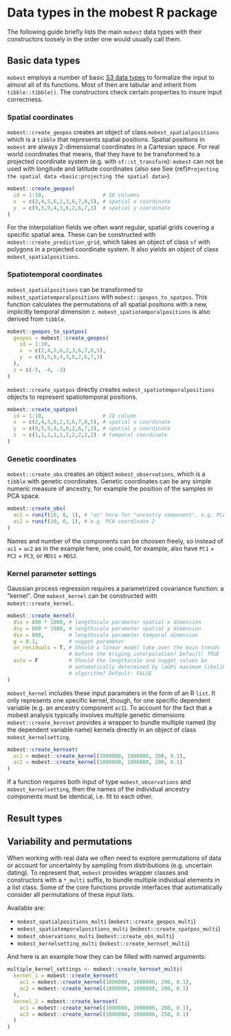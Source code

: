 # Data types in the mobest R package

The following guide briefly lists the main `mobest` data types with their constructors loosely in the order one would usually call them.

## Basic data types

`mobest` employs a number of basic [S3 data types](http://adv-r.had.co.nz/S3.html) to formalize the input to almost all of its functions. Most of then are tabular and inherit from `tibble::tibble()`. The constructors check certain properties to insure input correctness.

### Spatial coordinates

`mobest::create_geopos` creates an object of class `mobest_spatialpositions` which is a `tibble` that represents spatial positions. Spatial positions in `mobest` are always 2-dimensional coordinates in a Cartesian space. For real world coordinates that means, that they have to be transformed to a projected coordinate system (e.g. with `sf::st_transform`): `mobest` can not be used with longitude and latitude coordinates (also see See {ref}`Projecting the spatial data <basic:projecting the spatial data>`).

```r
mobest::create_geopos(
  id = 1:10,                   # ID columns
  x  = c(2,4,5,6,2,3,6,7,8,5), # spatial x coordinate
  y  = c(9,5,9,4,3,6,2,6,7,3)  # spatial y coordinate
)
```

For the interpolation fields we often want regular, spatial grids covering a specific spatial area. These can be constructed with `mobest::create_prediction_grid`, which takes an object of class `sf` with polygons in a projected coordinate system. It also yields an object of class `mobest_spatialpositions`.

### Spatiotemporal coordinates

`mobest_spatialpositions` can be transformed to `mobest_spatiotemporalpositions` with `mobest::geopos_to_spatpos`. This function calculates the permutations of all spatial positions with a new, implicitly temporal dimension `z`. `mobest_spatiotemporalpositions` is also derived from `tibble`.

```r
mobest::geopos_to_spatpos(
  geopos = mobest::create_geopos(
    id = 1:10,
    x  = c(2,4,5,6,2,3,6,7,8,5),
    y  = c(9,5,9,4,3,6,2,6,7,3)
  ),
  z = c(-5, -4, -3)
)
```

`mobest::create_spatpos` directly creates `mobest_spatiotemporalpositions` objects to represent spatiotemporal positions.

```r
mobest::create_spatpos(
  id = 1:10,                   # ID column
  x  = c(2,4,5,6,2,3,6,7,8,5), # spatial x coordinate
  y  = c(9,5,9,4,3,6,2,6,7,3), # spatial y coordinate
  z  = c(1,1,1,1,1,2,2,2,2,2)  # temporal coordinate
)
```

### Genetic coordinates

`mobest::create_obs` creates an object `mobest_observations`, which is a `tibble` with genetic coordinates. Genetic coordinates can be any simple numeric measure of ancestry, for example the position of the samples in PCA space.

```r
mobest::create_obs(
  ac1 = runif(10, 0, 1), # "ac" here for "ancestry component", e.g. PCA coordinate 1
  ac2 = runif(10, 0, 1), # e.g. PCA coordinate 2
)
```

Names and number of the components can be choosen freely, so instead of `ac1` + `ac2` as in the example here, one could, for example, also have `PC1` + `PC2` + `PC3`, or `MDS1` + `MDS2`.

### Kernel parameter settings

Gaussian process regression requires a parametrized covariance function: a "kernel". One `mobest_kernel` can be constructed with `mobest::create_kernel`.

```r
mobest::create_kernel(
  dsx = 800 * 1000, # lengthscale parameter spatial x dimension
  dsy = 800 * 1000, # lengthscale parameter spatial y dimension
  dsx = 800,        # lengthscale parameter temporal dimension
  g = 0.1,          # nugget parameter
  on_residuals = T, # Should a linear model take over the main trends
                    # before the kriging interpolation? Default: TRUE
  auto = F          # Should the lengthscale and nugget values be 
                    # automatically determined by laGPs maximum likelihood
                    # algorithm? Default: FALSE
)
```

`mobest_kernel` includes these input paramaters in the form of an R `list`. It only represents one specific kernel, though, for one specific dependent variable (e.g. an ancestry component `ac1`). To account for the fact that a mobest analysis typically involves multiple genetic dimensions `mobest::create_kernset` provides a wrapper to bundle multiple named (by the dependent variable name) kernels directly in an object of class `mobest_kernelsetting`.

```r
mobest::create_kernset(
  ac1 = mobest::create_kernel(1000000, 1000000, 200, 0.1),
  ac2 = mobest::create_kernel(1000000, 1000000, 200, 0.1)
)
```

If a function requires both input of type `mobest_observations` and `mobest_kernelsetting`, then the names of the individual ancestry components must be identical, i.e. fit to each other.

## Result types

## Variability and permutations

When working with real data we often need to explore permutations of data or account for uncertainty by sampling from distributions (e.g. uncertain dating). To represent that, `mobest` provides wrapper classes and constructors with a `*_multi` suffix, to bundle multiple individual elements in a list class. Some of the core functions provide interfaces that automatically consider all permutations of these input lists.

Available are:

- `mobest_spatialpositions_multi` (`mobest::create_geopos_multi`)
- `mobest_spatiotemporalpositions_multi` (`mobest::create_spatpos_multi`)
- `mobest_observations_multi` (`mobest::create_obs_multi`)
- `mobest_kernelsetting_multi` (`mobest::create_kernset_multi`)

And here is an example how they can be filled with named arguments:

```r
multiple_kernel_settings <- mobest::create_kernset_multi(
  kernel_1 = mobest::create_kernset(
    ac1 = mobest::create_kernel(1000000, 1000000, 200, 0.1),
    ac2 = mobest::create_kernel(1000000, 1000000, 200, 0.1)
  ),
  kernel_2 = mobest::create_kernset(
    ac1 = mobest::create_kernel(1000000, 1000000, 200, 0.1),
    ac2 = mobest::create_kernel(1000000, 1000000, 250, 0.1)
  )
)
```
